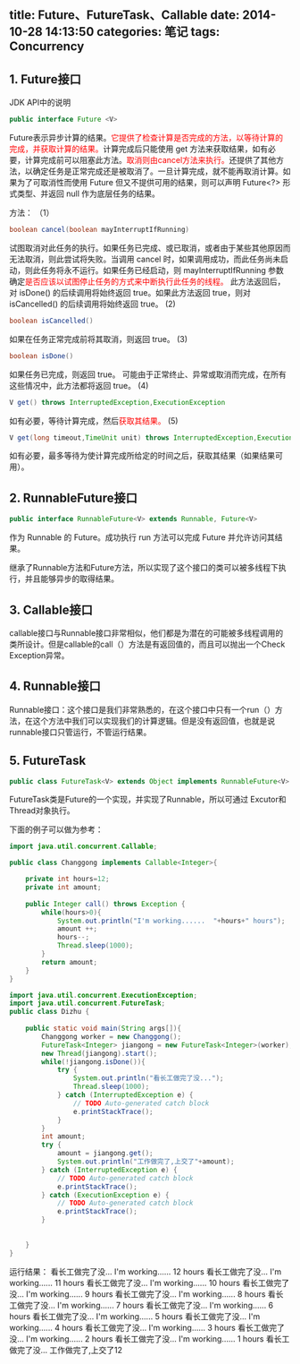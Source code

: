 title: Future、FutureTask、Callable
date: 2014-10-28 14:13:50
categories: 笔记
tags: Concurrency
---
## 1. Future接口  
JDK API中的说明
```java
public interface Future <V>
```
 Future表示异步计算的结果。<span style="color:red">它提供了检查计算是否完成的方法，以等待计算的完成，并获取计算的结果。</span>计算完成后只能使用 get 方法来获取结果，如有必要，计算完成前可以阻塞此方法。<span style="color:red">取消则由cancel方法来执行。</span>还提供了其他方法，以确定任务是正常完成还是被取消了。一旦计算完成，就不能再取消计算。如果为了可取消性而使用 Future 但又不提供可用的结果，则可以声明 Future<?> 形式类型、并返回 null 作为底层任务的结果。 
<!--more-->
方法：
（1）
```java
boolean cancel(boolean mayInterruptIfRunning)
```
试图取消对此任务的执行。如果任务已完成、或已取消，或者由于某些其他原因而无法取消，则此尝试将失败。当调用 cancel 时，如果调用成功，而此任务尚未启动，则此任务将永不运行。如果任务已经启动，则 mayInterruptIfRunning 参数确定<span style="color:red">是否应该以试图停止任务的方式来中断执行此任务的线程。</span> 此方法返回后，对 isDone() 的后续调用将始终返回 true。如果此方法返回 true，则对 isCancelled() 的后续调用将始终返回 true。 
(2)
```java
boolean isCancelled()
```
如果在任务正常完成前将其取消，则返回 true。 
(3)
```java
boolean isDone()
```
如果任务已完成，则返回 true。 可能由于正常终止、异常或取消而完成，在所有这些情况中，此方法都将返回 true。 
(4)
```java
V get() throws InterruptedException,ExecutionException
```
如有必要，等待计算完成，然后<span style="color:red">获取其结果。</span> 
(5)
```java
V get(long timeout,TimeUnit unit) throws InterruptedException,ExecutionException,TimeoutException
```
如有必要，最多等待为使计算完成所给定的时间之后，获取其结果（如果结果可用）。 
## 2. RunnableFuture接口

```java
public interface RunnableFuture<V> extends Runnable, Future<V>
```
作为 Runnable 的 Future。成功执行 run 方法可以完成 Future 并允许访问其结果。

继承了Runnable方法和Future方法，所以实现了这个接口的类可以被多线程下执行，并且能够异步的取得结果。
## 3. Callable接口
callable接口与Runnable接口非常相似，他们都是为潜在的可能被多线程调用的类所设计。但是callable的call（）方法是有返回值的，而且可以抛出一个Check Exception异常。
## 4. Runnable接口
Runnable接口：这个接口是我们非常熟悉的，在这个接口中只有一个run（）方法，在这个方法中我们可以实现我们的计算逻辑。但是没有返回值，也就是说runnable接口只管运行，不管运行结果。
## 5. FutureTask

```java
public class FutureTask<V> extends Object implements RunnableFuture<V>
```
FutureTask类是Future的一个实现，并实现了Runnable，所以可通过 Excutor和Thread对象执行。

下面的例子可以做为参考：
```java
import java.util.concurrent.Callable;

public class Changgong implements Callable<Integer>{

    private int hours=12;
    private int amount;
    
    public Integer call() throws Exception {
        while(hours>0){
            System.out.println("I'm working......  "+hours+" hours");
            amount ++;
            hours--;
            Thread.sleep(1000);
        }
        return amount;
    }
}
```

```java
import java.util.concurrent.ExecutionException;
import java.util.concurrent.FutureTask;
public class Dizhu {
        
    public static void main(String args[]){
        Changgong worker = new Changgong();
        FutureTask<Integer> jiangong = new FutureTask<Integer>(worker);
        new Thread(jiangong).start();
        while(!jiangong.isDone()){
            try {
                System.out.println("看长工做完了没...");
                Thread.sleep(1000);
            } catch (InterruptedException e) {
                // TODO Auto-generated catch block
                e.printStackTrace();
            }
        }
        int amount;
        try {
            amount = jiangong.get();
            System.out.println("工作做完了,上交了"+amount);
        } catch (InterruptedException e) {
            // TODO Auto-generated catch block
            e.printStackTrace();
        } catch (ExecutionException e) {
            // TODO Auto-generated catch block
            e.printStackTrace();
        }
        
        
    }
}
```
运行结果：
看长工做完了没...
I'm working......  12 hours
看长工做完了没...
I'm working......  11 hours
看长工做完了没...
I'm working......  10 hours
看长工做完了没...
I'm working......  9 hours
看长工做完了没...
I'm working......  8 hours
看长工做完了没...
I'm working......  7 hours
看长工做完了没...
I'm working......  6 hours
看长工做完了没...
I'm working......  5 hours
看长工做完了没...
I'm working......  4 hours
看长工做完了没...
I'm working......  3 hours
看长工做完了没...
I'm working......  2 hours
看长工做完了没...
I'm working......  1 hours
看长工做完了没...
工作做完了,上交了12

